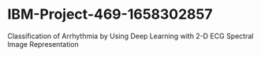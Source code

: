 # IBM-Project-469-1658302857
Classification of Arrhythmia by Using Deep Learning with 2-D ECG Spectral Image Representation
